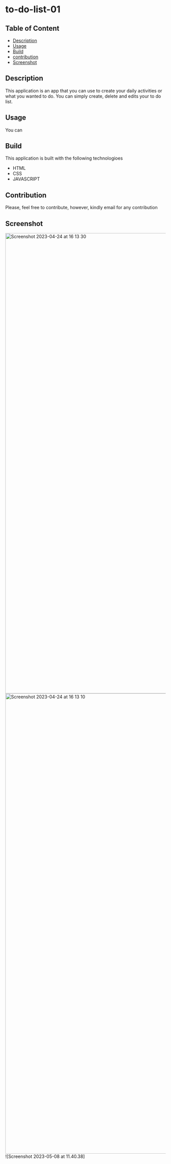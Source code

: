 # to-do-list-01

## Table of Content
* [Description](#description)
* [Usage](#usage)
* [Build](#build)
* [contribution](#coontribution)
* [Screenshot](#screenshot)

## Description
This application is an app that you can use to create your daily activities or what you wanted to do. 
You can simply create, delete and edits your  to do list.

## Usage 
You can 


## Build
This application is built with the following technologioes
* HTML
* CSS
* JAVASCRIPT

## Contribution
Please, feel free to contribute, however, kindly email for any contribution
## Screenshot
<img width="1440" alt="Screenshot 2023-04-24 at 16 13 30" src="https://user-images.githubusercontent.com/96090900/234138231-e77f6f60-ed16-4200-9010-918276904eb6.png">
<img width="1440" alt="Screenshot 2023-04-24 at 16 13 10" src="https://user-images.githubusercontent.com/96090900/234138256-e8ff1597-4403-4e52-b550-9c01fa71aff5.png">
![Screenshot 2023-05-08 at 11.40.38]
